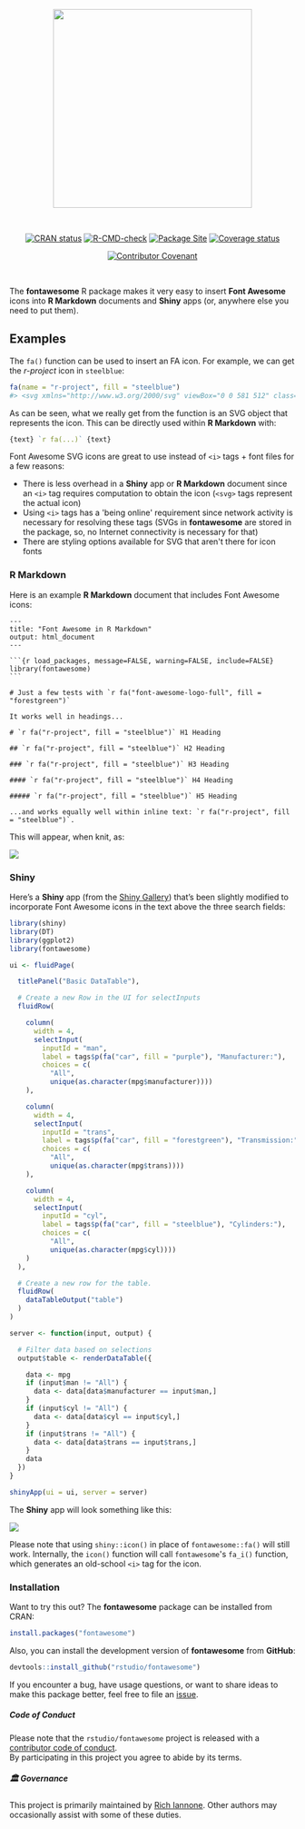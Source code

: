 <div align="center">

<a href='https://rstudio.github.io/fontawesome/'><img src="man/figures/logo.svg" height="350px"/></a>

<br />
<!-- badges: start -->

[![CRAN status](https://www.r-pkg.org/badges/version/fontawesome)](https://CRAN.R-project.org/package=fontawesome)
[![R-CMD-check](https://github.com/rstudio/fontawesome/workflows/R-CMD-check/badge.svg)](https://github.com/rstudio/fontawesome/actions)
[![Package Site](https://github.com/rstudio/fontawesome/workflows/pkgdown/badge.svg)](https://github.com/rstudio/fontawesome/actions)
[![Coverage status](https://codecov.io/gh/rstudio/fontawesome/branch/main/graph/badge.svg)](https://codecov.io/gh/rstudio/fontawesome?branch=main)

[![Contributor Covenant](https://img.shields.io/badge/Contributor%20Covenant-v2.0%20adopted-ff69b4.svg)](https://www.contributor-covenant.org/version/2/0/code_of_conduct/)

<!-- badges: end -->
<br />
</div>


The **fontawesome** R package makes it very easy to insert **Font Awesome** icons into **R Markdown** documents and **Shiny** apps (or, anywhere else you need to put them).

## Examples

The `fa()` function can be used to insert an FA icon. For example, we
can get the *r-project* icon in `steelblue`:

``` r
fa(name = "r-project", fill = "steelblue")
#> <svg xmlns="http://www.w3.org/2000/svg" viewBox="0 0 581 512" class="rfa" style="height:0.75em;fill:steelblue;position:relative;"><path d="M581 226.6C581 119.1 450.9 32 290.5 32S0 119.1 0 226.6C0 322.4 103.3 402 239.4 418.1V480h99.1v-61.5c24.3-2.7 47.6-7.4 69.4-13.9L448 480h112l-67.4-113.7c54.5-35.4 88.4-84.9 88.4-139.7zm-466.8 14.5c0-73.5 98.9-133 220.8-133s211.9 40.7 211.9 133c0 50.1-26.5 85-70.3 106.4-2.4-1.6-4.7-2.9-6.4-3.7-10.2-5.2-27.8-10.5-27.8-10.5s86.6-6.4 86.6-92.7-90.6-87.9-90.6-87.9h-199V361c-74.1-21.5-125.2-67.1-125.2-119.9zm225.1 38.3v-55.6c57.8 0 87.8-6.8 87.8 27.3 0 36.5-38.2 28.3-87.8 28.3zm-.9 72.5H365c10.8 0 18.9 11.7 24 19.2-16.1 1.9-33 2.8-50.6 2.9v-22.1z"/></svg>
```

As can be seen, what we really get from the function is an SVG object that represents the icon. This can be directly used within **R Markdown** with:

``` r
{text} `r fa(...)` {text}
```

Font Awesome SVG icons are great to use instead of `<i>` tags + font files for a few reasons:

- There is less overhead in a **Shiny** app or **R Markdown** document since an `<i>` tag requires computation to obtain the icon (`<svg>` tags represent the actual icon)
- Using `<i>` tags has a 'being online' requirement since network activity is necessary for resolving these tags (SVGs in **fontawesome** are stored in the package, so, no Internet connectivity is necessary for that)
- There are styling options available for SVG that aren't there for icon fonts

### R Markdown

Here is an example **R Markdown** document that includes Font Awesome icons:

    ---
    title: "Font Awesome in R Markdown"
    output: html_document
    ---
    
    ```{r load_packages, message=FALSE, warning=FALSE, include=FALSE} 
    library(fontawesome)
    ```
    
    # Just a few tests with `r fa("font-awesome-logo-full", fill = "forestgreen")`
    
    It works well in headings...
    
    # `r fa("r-project", fill = "steelblue")` H1 Heading
    
    ## `r fa("r-project", fill = "steelblue")` H2 Heading
    
    ### `r fa("r-project", fill = "steelblue")` H3 Heading
    
    #### `r fa("r-project", fill = "steelblue")` H4 Heading
    
    ##### `r fa("r-project", fill = "steelblue")` H5 Heading
    
    ...and works equally well within inline text: `r fa("r-project", fill = "steelblue")`.

This will appear, when knit, as:

<img src="man/figures/fontawesome_rmd.png">

### Shiny

Here’s a **Shiny** app (from the [Shiny Gallery](https://shiny.rstudio.com/gallery/basic-datatable.html)) that’s been slightly modified to incorporate Font Awesome icons in the text above the three search fields:

``` r
library(shiny)
library(DT)
library(ggplot2)
library(fontawesome)

ui <- fluidPage(

  titlePanel("Basic DataTable"),

  # Create a new Row in the UI for selectInputs
  fluidRow(

    column(
      width = 4,
      selectInput(
        inputId = "man",
        label = tags$p(fa("car", fill = "purple"), "Manufacturer:"),
        choices = c(
          "All",
          unique(as.character(mpg$manufacturer))))
    ),

    column(
      width = 4,
      selectInput(
        inputId = "trans",
        label = tags$p(fa("car", fill = "forestgreen"), "Transmission:"),
        choices = c(
          "All",
          unique(as.character(mpg$trans))))
    ),

    column(
      width = 4,
      selectInput(
        inputId = "cyl",
        label = tags$p(fa("car", fill = "steelblue"), "Cylinders:"),
        choices = c(
          "All",
          unique(as.character(mpg$cyl))))
    )
  ),

  # Create a new row for the table.
  fluidRow(
    dataTableOutput("table")
  )
)

server <- function(input, output) {

  # Filter data based on selections
  output$table <- renderDataTable({

    data <- mpg
    if (input$man != "All") {
      data <- data[data$manufacturer == input$man,]
    }
    if (input$cyl != "All") {
      data <- data[data$cyl == input$cyl,]
    }
    if (input$trans != "All") {
      data <- data[data$trans == input$trans,]
    }
    data
  })
}

shinyApp(ui = ui, server = server)
```

The **Shiny** app will look something like this:

<img src="man/figures/fontawesome_shiny_app.png">

Please note that using `shiny::icon()` in place of `fontawesome::fa()` will still work. Internally, the `icon()` function will call `fontawesome`'s `fa_i()` function, which generates an old-school `<i>` tag for the icon.

### Installation

Want to try this out? The **fontawesome** package can be installed from CRAN:

``` r
install.packages("fontawesome")
```

Also, you can install the development version of **fontawesome** from **GitHub**:

``` r
devtools::install_github("rstudio/fontawesome")
```

If you encounter a bug, have usage questions, or want to share ideas to make this package better, feel free to file an [issue](https://github.com/rstudio/fontawesome/issues).

##### Code of Conduct

Please note that the `rstudio/fontawesome` project is released with a [contributor code of conduct](https://www.contributor-covenant.org/version/2/0/code_of_conduct/).<br>By participating in this project you agree to abide by its terms.

##### 🏛️ Governance

This project is primarily maintained by [Rich Iannone](https://github.com/rich-iannone). Other authors may occasionally assist with some of these duties.
